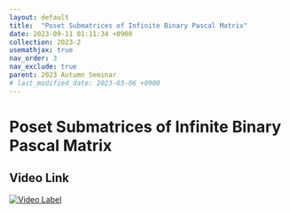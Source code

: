 ```yaml
---
layout: default
title:  "Poset Submatrices of Infinite Binary Pascal Matrix"
date: 2023-09-11 01:11:34 +0900
collection: 2023-2
usemathjax: true
nav_order: 3
nav_exclude: true
parent: 2023 Autumn Seminar
# last_modified_date: 2023-03-06 +0900
---
```

# Poset Submatrices of Infinite Binary Pascal Matrix
<!-- ## <center> Abstract </center>
Francis Guthrie claimed in 1852 the four color problem. We
proof two essential lemmas and then solve six color problem. We expand
the proof of six color problem into five, four color problem. Kempe
published this proof in 1879. However the flaw was discovered in 1890
by Heawood. Although flawed, Kempe’s idea was used as one of a basic
tool. -->
## Video Link

[![Video Label](https://img.youtube.com/vi/aXwZx2ilH2c/hqdefault.jpg)](https://youtu.be/aXwZx2iIH2c?si=x-lNzwi6PMI9Uq-n)

<!-- ## PDF Download -->

<!-- <a target='_blank' href='../2023-2/2023-2_download/crime.pdf'>Crime PDF</a> -->